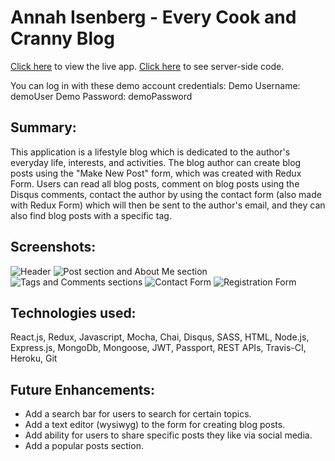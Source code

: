 # Annah Isenberg - Every Cook and Cranny Blog

[Click here](https://aqueous-springs-80005.herokuapp.com/) to view the live app. [Click here](https://github.com/annahisenberg/react-capstone-api) to see server-side code. 

You can log in with these demo account credentials: 
Demo Username: demoUser
Demo Password: demoPassword

## Summary:
This application is a lifestyle blog which is dedicated to the author's everyday life, interests, and activities. The blog author can create blog posts using the "Make New Post" form, which was created with Redux Form. Users can read all blog posts, comment on blog posts using the Disqus comments, contact the author by using the contact form (also made with Redux Form) which will then be sent to the author's email, and they can also find blog posts with a specific tag. 

## Screenshots:
![Header](https://github.com/annahisenberg/react-capstone-client/blob/master/Screen%20Shot%202018-10-22%20at%2012.00.37%20PM.png)
![Post section and About Me section](https://github.com/annahisenberg/react-capstone-client/blob/master/Screen%20Shot%202018-10-22%20at%2012.00.58%20PM.png)
![Tags and Comments sections](https://github.com/annahisenberg/react-capstone-client/blob/master/Screen%20Shot%202018-10-22%20at%2012.01.19%20PM.png)
![Contact Form](https://github.com/annahisenberg/react-capstone-client/blob/master/Screen%20Shot%202018-10-22%20at%2012.01.37%20PM.png)
![Registration Form](https://github.com/annahisenberg/react-capstone-client/blob/master/Screen%20Shot%202018-10-22%20at%2012.01.57%20PM.png)
      

## Technologies used:
React.js, Redux, Javascript, Mocha, Chai, Disqus, SASS, HTML, Node.js, Express.js, MongoDb, Mongoose, JWT, Passport, REST APIs, Travis-CI, Heroku, Git

## Future Enhancements:
- Add a search bar for users to search for certain topics.
- Add a text editor (wysiwyg) to the form for creating blog posts. 
- Add ability for users to share specific posts they like via social media. 
- Add a popular posts section.
